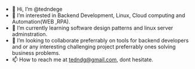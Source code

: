 - 👋 Hi, I’m @tedndege
- 👀 I’m interested in Backend Development, Linux, Cloud computing and Automation(WEB ,RPA).
- 🌱 I’m currently learning software design patterns and linux server adminstration.
- 💞️ I’m looking to collaborate preferrably on tools for backend developers and or any interesting challenging project preferrably ones solving business problems.
- 📫 How to reach me at tedndg@gmail.com, dont hesitate.

<!---
tedndege/tedndege is a ✨ special ✨ repository because its `README.md` (this file) appears on your GitHub profile.
You can click the Preview link to take a look at your changes.
--->
